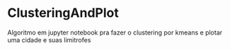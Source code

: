 # ClusteringAndPlot
Algoritmo em jupyter notebook pra fazer o clustering por kmeans e plotar uma cidade e suas limitrofes
